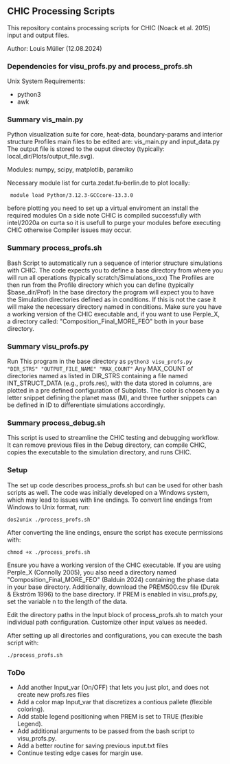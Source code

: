 ## CHIC Processing Scripts
This repository contains processing scripts for CHIC (Noack et al. 2015) input and output files.

Author: Louis Müller (12.08.2024)

### Dependencies for visu_profs.py and process_profs.sh
Unix System Requirements:
- python3
- awk

### Summary vis_main.py
Python visualization suite for core, heat-data, boundary-params and interior structure Profiles
main files to be edited are: vis_main.py and input_data.py
The output file is stored to the ouput directoy (typically: local_dir/Plots/output_file.svg).

Modules: numpy, scipy, matplotlib, paramiko

Necessary module list for curta.zedat.fu-berlin.de to plot locally:
```
 module load Python/3.12.3-GCCcore-13.3.0
```
before plotting you need to set up a virtual enviroment an install the required modules
On a side note CHIC is compiled successfully with intel/2020a on curta so it is usefull to purge your modules 
before executing CHIC otherwise Compiler issues may occur.

### Summary process_profs.sh
Bash Script to automatically run a sequence of interior structure simulations with CHIC. 
The code expects you to define a base directory from where you will run all operations (typically scratch/Simulations_xxx)
The Profiles are then run from the Profile directory which you can define (typically $base_dir/Prof)
In the base directory the program will expect you to have the Simulation directories defined as in conditions. 
If this is not the case it will make the necessary directory named in conditions. 
Make sure you have a working version of the CHIC executable and, 
if you want to use Perple_X, a directory called: "Composition_Final_MORE_FEO" both in your base directory.

### Summary visu_profs.py
Run This program in the base directory as `python3 visu_profs.py "DIR_STRS" "OUTPUT_FILE_NAME" "MAX_COUNT"`
Any MAX_COUNT of directories named as listed in DIR_STRS containing a file named INT_STRUCT_DATA (e.g., profs.res), 
with the data stored in columns, are plotted in a pre defined configuration of Subplots. 
The color is chosen by a letter snippet defining the planet mass (M), and three further snippets can 
be defined in ID to differentiate simulations accordingly.

### Summary process_debug.sh
This script is used to streamline the CHIC testing and debugging workflow.
It can remove previous files in the Debug directory, can compile CHIC, 
copies the executable to the simulation directory, and runs CHIC.

### Setup
The set up code describes process_profs.sh but can be used for other bash scripts as well.
The code was initially developed on a Windows system, which may lead to issues with line endings. To convert line endings from Windows to Unix format, run:
```
dos2unix ./process_profs.sh
```

After converting the line endings, ensure the script has execute permissions with:
```
chmod +x ./process_profs.sh
```

Ensure you have a working version of the CHIC executable. If you are using Perple_X (Connolly 2005), you also need a directory named "Composition_Final_MORE_FEO" (Balduin 2024) containing the phase data in your base directory.
Additionally, download the PREM500.csv file (Durek & Ekström 1996) to the base directory. If PREM is enabled in visu_profs.py, set the variable n to the length of the data.

Edit the directory paths in the Input block of process_profs.sh to match your individual path configuration. 
Customize other input values as needed.

After setting up all directories and configurations, you can execute the bash script with:
```
./process_profs.sh
```

### ToDo
- Add another Input_var (On/OFF) that lets you just plot, and does not create new profs.res files
- Add a color map Input_var that discretizes a contious pallete (flexible coloring).
- Add stable legend positioning when PREM is set to TRUE (flexible Legend).
- Add additional arguments to be passed from the bash script to visu_profs.py.
- Add a better routine for saving previous input.txt files
- Continue testing edge cases for margin use.
